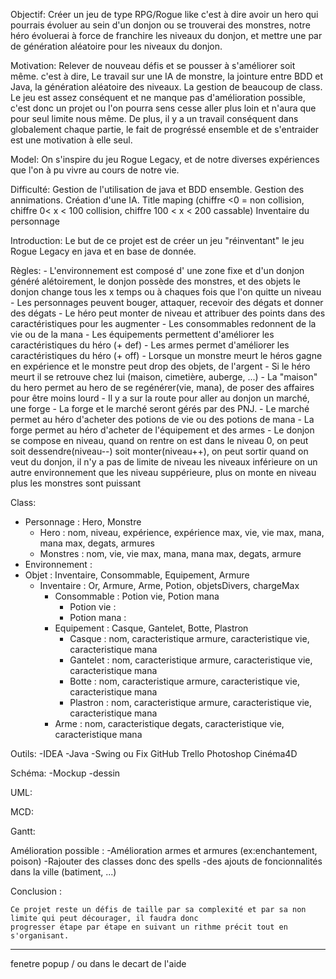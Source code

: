 Objectif:
    Créer un jeu de type RPG/Rogue like c'est à dire avoir un hero qui pourrais évoluer au sein d'un donjon ou se
    trouverai des monstres, notre héro évoluerai à force de franchire les niveaux du donjon, et mettre une par de
    génération aléatoire pour les niveaux du donjon.


Motivation:
    Relever de nouveau défis et se pousser à s'améliorer soit même.
    c'est à dire, Le travail sur une IA de monstre, la jointure entre BDD et Java, la génération aléatoire des niveaux.
    La gestion de beaucoup de class.
    Le jeu est assez conséquent et ne manque pas d'amélioration possible, c'est donc un projet ou l'on pourra sens cesse
    aller plus loin et n'aura que pour seul limite nous même.
    De plus, il y a un travail conséquent dans globalement chaque partie, le fait de progréssé ensemble et de s'entraider est
    une motivation à elle seul.


Model:
    On s'inspire du jeu Rogue Legacy, et de notre diverses expériences que l'on à pu vivre au cours de notre vie.

Difficulté:
    Gestion de l'utilisation de java et BDD ensemble.
    Gestion des annimations.
    Création d'une IA.
    Title maping (chiffre <0 = non collision, chiffre 0< x < 100 collision, chiffre 100 < x < 200 cassable)
    Inventaire du personnage


Introduction:
    Le but de ce projet est de créer un jeu "réinventant" le jeu Rogue Legacy en java et en base de donnée.

Règles:
    - L'environnement est composé d' une zone fixe et d'un donjon généré alétoirement, le donjon possède des monstres, et des objets
    le donjon change tous les x temps ou à chaques fois que l'on quitte un niveau
    - Les personnages peuvent bouger, attaquer, recevoir des dégats et donner des dégats
    - Le héro peut monter de niveau et attribuer des points dans des caractéristiques pour les augmenter
    - Les consommables redonnent de la vie ou de la mana
    - Les équipements permettent d'améliorer les caractéristiques du héro (+ def)
    - Les armes permet d'améliorer les caractéristiques du héro  (+ off)
    - Lorsque un monstre meurt le héros gagne en expérience et le monstre peut drop des objets, de l'argent
    - Si le héro meurt il se retrouve chez lui (maison, cimetière, auberge, ...)
    - La "maison" du hero permet au hero de se regénérer(vie, mana), de poser des affaires pour être moins lourd
    - Il y a sur la route pour aller au donjon un marché, une forge
    - La forge et le marché seront gérés par des PNJ.
    - Le marché permet au héro d'acheter des potions de vie ou des potions de mana
    - La forge permet au héro d'acheter de l'équipement et des armes
    - Le donjon se compose en niveau, quand on rentre on est dans le niveau 0, on peut soit dessendre(niveau--) soit monter(niveau++),
            on peut sortir quand on veut du donjon, il n'y a pas de limite de niveau les niveaux inférieure on un autre environnement que les
            niveau suppérieure, plus on monte en niveau plus les monstres sont puissant

Class:
- Personnage : Hero, Monstre
    - Hero : nom, niveau, expérience, expérience max, vie, vie max, mana, mana max, degats, armures
    - Monstres : nom, vie, vie max, mana, mana max, degats, armure
- Environnement :
- Objet : Inventaire, Consommable, Equipement, Armure
    - Inventaire : Or, Armure, Arme, Potion, objetsDivers, chargeMax
        - Consommable : Potion vie, Potion mana
            - Potion vie :
            - Potion mana :
        - Equipement : Casque, Gantelet, Botte, Plastron
            - Casque : nom, caracteristique armure, caracteristique vie, caracteristique mana
            - Gantelet : nom, caracteristique armure, caracteristique vie, caracteristique mana
            - Botte : nom, caracteristique armure, caracteristique vie, caracteristique mana
            - Plastron : nom, caracteristique armure, caracteristique vie, caracteristique mana
        - Arme : nom, caracteristique degats, caracteristique vie, caracteristique mana

Outils:
    -IDEA
    -Java
    -Swing ou Fix
    GitHub
    Trello
    Photoshop
    Cinéma4D

Schéma:
    -Mockup
    -dessin

UML:


MCD:


Gantt:


Amélioration possible :
    -Amélioration armes et armures (ex:enchantement, poison)
    -Rajouter des classes donc des spells
    -des ajouts de foncionnalités dans la ville (batiment, ...)


Conclusion :

    Ce projet reste un défis de taille par sa complexité et par sa non limite qui peut décourager, il faudra donc
    progresser étape par étape en suivant un rithme précit tout en s'organisant.

---------------------------------------------------------------------------------------------------------

fenetre popup / ou dans le decart de l'aide

